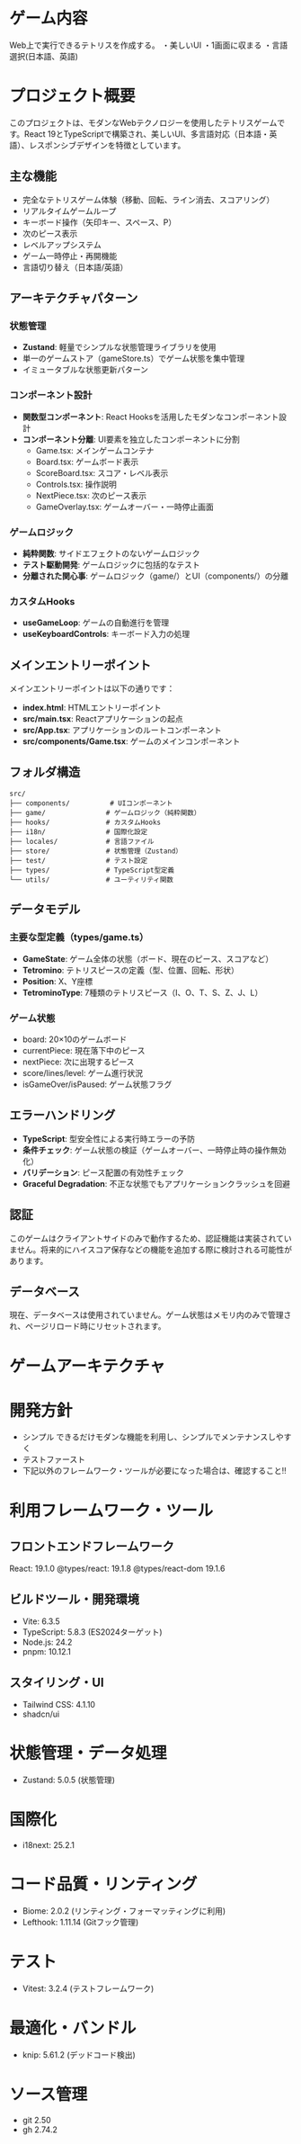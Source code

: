 # ゲーム内容
Web上で実行できるテトリスを作成する。
・美しいUI
・1画面に収まる
・言語選択(日本語、英語)

# プロジェクト概要

このプロジェクトは、モダンなWebテクノロジーを使用したテトリスゲームです。React 19とTypeScriptで構築され、美しいUI、多言語対応（日本語・英語）、レスポンシブデザインを特徴としています。

## 主な機能
- 完全なテトリスゲーム体験（移動、回転、ライン消去、スコアリング）
- リアルタイムゲームループ
- キーボード操作（矢印キー、スペース、P）
- 次のピース表示
- レベルアップシステム
- ゲーム一時停止・再開機能
- 言語切り替え（日本語/英語）

## アーキテクチャパターン

### 状態管理
- **Zustand**: 軽量でシンプルな状態管理ライブラリを使用
- 単一のゲームストア（gameStore.ts）でゲーム状態を集中管理
- イミュータブルな状態更新パターン

### コンポーネント設計
- **関数型コンポーネント**: React Hooksを活用したモダンなコンポーネント設計
- **コンポーネント分離**: UI要素を独立したコンポーネントに分割
  - Game.tsx: メインゲームコンテナ
  - Board.tsx: ゲームボード表示
  - ScoreBoard.tsx: スコア・レベル表示
  - Controls.tsx: 操作説明
  - NextPiece.tsx: 次のピース表示
  - GameOverlay.tsx: ゲームオーバー・一時停止画面

### ゲームロジック
- **純粋関数**: サイドエフェクトのないゲームロジック
- **テスト駆動開発**: ゲームロジックに包括的なテスト
- **分離された関心事**: ゲームロジック（game/）とUI（components/）の分離

### カスタムHooks
- **useGameLoop**: ゲームの自動進行を管理
- **useKeyboardControls**: キーボード入力の処理

## メインエントリーポイント

メインエントリーポイントは以下の通りです：
- **index.html**: HTMLエントリーポイント
- **src/main.tsx**: Reactアプリケーションの起点
- **src/App.tsx**: アプリケーションのルートコンポーネント
- **src/components/Game.tsx**: ゲームのメインコンポーネント

## フォルダ構造

```
src/
├── components/          # UIコンポーネント
├── game/               # ゲームロジック（純粋関数）
├── hooks/              # カスタムHooks
├── i18n/               # 国際化設定
├── locales/            # 言語ファイル
├── store/              # 状態管理（Zustand）
├── test/               # テスト設定
├── types/              # TypeScript型定義
└── utils/              # ユーティリティ関数
```

## データモデル

### 主要な型定義（types/game.ts）
- **GameState**: ゲーム全体の状態（ボード、現在のピース、スコアなど）
- **Tetromino**: テトリスピースの定義（型、位置、回転、形状）
- **Position**: X、Y座標
- **TetrominoType**: 7種類のテトリスピース（I、O、T、S、Z、J、L）

### ゲーム状態
- board: 20×10のゲームボード
- currentPiece: 現在落下中のピース
- nextPiece: 次に出現するピース
- score/lines/level: ゲーム進行状況
- isGameOver/isPaused: ゲーム状態フラグ

## エラーハンドリング

- **TypeScript**: 型安全性による実行時エラーの予防
- **条件チェック**: ゲーム状態の検証（ゲームオーバー、一時停止時の操作無効化）
- **バリデーション**: ピース配置の有効性チェック
- **Graceful Degradation**: 不正な状態でもアプリケーションクラッシュを回避

## 認証

このゲームはクライアントサイドのみで動作するため、認証機能は実装されていません。将来的にハイスコア保存などの機能を追加する際に検討される可能性があります。

## データベース

現在、データベースは使用されていません。ゲーム状態はメモリ内のみで管理され、ページリロード時にリセットされます。

# ゲームアーキテクチャ

# 開発方針
- シンプル
  できるだけモダンな機能を利用し、シンプルでメンテナンスしやすく
- テストファースト
- 下記以外のフレームワーク・ツールが必要になった場合は、確認すること‼️

# 利用フレームワーク・ツール

## フロントエンドフレームワーク
React: 19.1.0
@types/react: 19.1.8
@types/react-dom 19.1.6

## ビルドツール・開発環境
- Vite: 6.3.5
- TypeScript: 5.8.3 (ES2024ターゲット)
- Node.js: 24.2
- pnpm: 10.12.1

## スタイリング・UI
- Tailwind CSS: 4.1.10
- shadcn/ui 

# 状態管理・データ処理
- Zustand: 5.0.5 (状態管理)

# 国際化
- i18next: 25.2.1

# コード品質・リンティング
- Biome: 2.0.2 (リンティング・フォーマッティングに利用)
- Lefthook: 1.11.14 (Gitフック管理)

# テスト
- Vitest: 3.2.4 (テストフレームワーク)

# 最適化・バンドル
- knip: 5.61.2 (デッドコード検出)

# ソース管理
- git 2.50
- gh 2.74.2